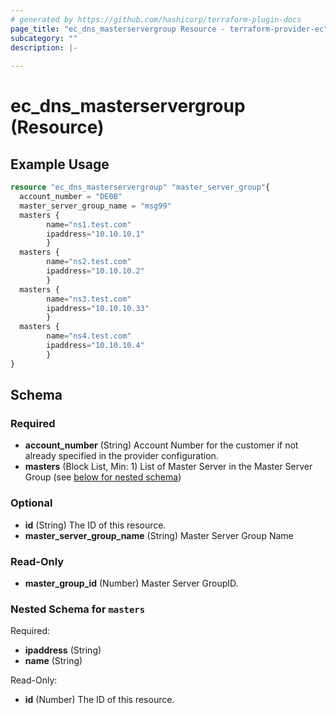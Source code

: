 ```yaml
---
# generated by https://github.com/hashicorp/terraform-plugin-docs
page_title: "ec_dns_masterservergroup Resource - terraform-provider-ec"
subcategory: ""
description: |-
  
---
```


# ec_dns_masterservergroup (Resource)



## Example Usage

```terraform
resource "ec_dns_masterservergroup" "master_server_group"{
  account_number = "DE0B"
  master_server_group_name = "msg99"
  masters {
        name="ns1.test.com"
        ipaddress="10.10.10.1"
        }
  masters {
        name="ns2.test.com"
        ipaddress="10.10.10.2"
        }
  masters {
        name="ns3.test.com"
        ipaddress="10.10.10.33"
        }
  masters {
        name="ns4.test.com"
        ipaddress="10.10.10.4"
        } 
}
```

<!-- schema generated by tfplugindocs -->
## Schema

### Required

- **account_number** (String) Account Number for the customer if not already specified in the provider configuration.
- **masters** (Block List, Min: 1) List of Master Server in the Master Server Group (see [below for nested schema](#nestedblock--masters))

### Optional

- **id** (String) The ID of this resource.
- **master_server_group_name** (String) Master Server Group Name

### Read-Only

- **master_group_id** (Number) Master Server GroupID.

<a id="nestedblock--masters"></a>
### Nested Schema for `masters`

Required:

- **ipaddress** (String)
- **name** (String)

Read-Only:

- **id** (Number) The ID of this resource.


